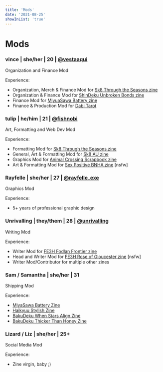 ```yaml
---
title: 'Mods'
date: '2021-08-25'
showInList: 'true'
---
```


# Mods

### vince | she/her | 20 | [@vestaaqui](https://twitter.com/vestaaqui)

Organization and Finance Mod

Experience:

* Organization, Merch & Finance Mod for [Sk8 Through the Seasons zine](https://twitter.com/sk8TTSzine)
* Organization & Finance Mod for [ShinDeku Unbroken Bonds zine](https://twitter.com/unbrokenbondszi)
* Finance Mod for [MiyuaSawa Battery zine](https://twitter.com/miyusawazine)
* Finance & Production Mod for [Dabi Tarot](https://twitter.com/DabiTarot)

### tulip | he/him | 21 | [@fishnobi](https://twitter.com/fishnobi)

Art, Formatting and Web Dev Mod

Experience:

* Formatting Mod for [Sk8 Through the Seasons zine](https://twitter.com/sk8TTSzine)
* General, Art & Formatting Mod for [Sk8 AU zine](https://twitter.com/sk8auzine)
* Graphics Mod for [Animal Crossing Scrapbook zine](https://twitter.com/acscrapbookzine)
* Art & Formatting Mod for [Sex Positive BNHA zine](https://twitter.com/sexpositivebnha) [nsfw]

### Rayfelle | she/her | 27 | [@rayfelle_exe](https://twitter.com/rayfelle_exe)

Graphics Mod

Experience:

* 5+ years of professional graphic design

### Unrivalling | they/them | 28 | [@unrivalling](https://twitter.com/unrivalling)

Writing Mod

Experience:

* Writer Mod for [FE3H Fodlan Frontier zine](https://twitter.com/FodlanFrontier)
* Head and Writer Mod for [FE3H Rose of Gloucester zine](https://twitter.com/Lorenz_Zine) [nsfw]
* Writer Mod/Contributor for multiple other zines

### Sam / Samantha | she/her | 31

Shipping Mod

Experience:

* [MiyaSawa Battery Zine](https://twitter.com/miyusawazine)
* [Haikyuu Stylish Zine](https://twitter.com/hqstylishzine)
* [BakuDeku When Stars Align Zine](https://twitter.com/BkDkStarsAlign)
* [BakuDeku Thicker Than Honey Zine](https://twitter.com/thickhoneyzine)

### Lizard / Liz | she/her | 25+

Social Media Mod

Experience:

* Zine virgin, baby ;)

